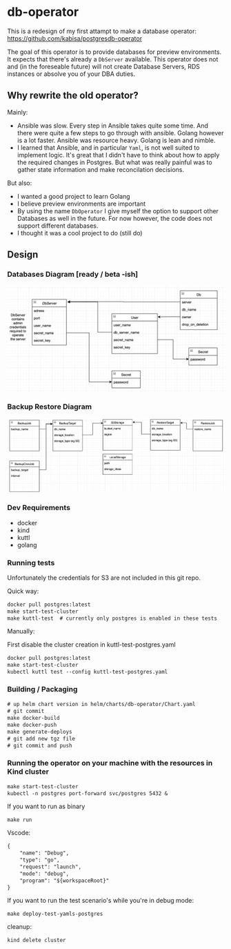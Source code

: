 # db-operator

This is a redesign of my first attampt to make a database operator: https://github.com/kabisa/postgresdb-operator

The goal of this operator is to provide databases for preview environments. It expects that there's already a `DbServer` available. This operator does not and (in the foreseable future) will not create Database Servers, RDS instances or absolve you of your DBA duties.

## Why rewrite the old operator?

Mainly:
- Ansible was slow. Every step in Ansible takes quite some time. And there were quite a few steps to go through with ansible. Golang however is a lot faster. Ansible was resource heavy. Golang is lean and nimble.
- I learned that Ansible, and in particular `Yaml`, is not well suited to implement logic. It's great that I didn't have to think about how to apply the required changes in Postgres. But what was really painful was to gather state information and make reconcilation decisions.

But also:
- I wanted a good project to learn Golang
- I believe preview environments are important
- By using the name `DbOperator` I give myself the option to support other Databases as well in the future. For now however, the code does not support different databases.
- I thought it was a cool project to do (still do)

## Design

### Databases Diagram [ready / beta -ish]

![](./screenshots/databases-diagram.png)

### Backup Restore Diagram

![](./screenshots/backup-restore-diagram.png)


### Dev Requirements

- docker
- kind
- kuttl
- golang

### Running tests

Unfortunately the credentials for S3 are not included in this git repo.

Quick way:

```
docker pull postgres:latest
make start-test-cluster
make kuttl-test  # currently only postgres is enabled in these tests
```

Manually:

First disable the cluster creation in kuttl-test-postgres.yaml

```
docker pull postgres:latest
make start-test-cluster
kubectl kuttl test --config kuttl-test-postgres.yaml
```

### Building / Packaging

```
# up helm chart version in helm/charts/db-operator/Chart.yaml
# git commit
make docker-build
make docker-push
make generate-deploys
# git add new tgz file
# git commit and push
```

### Running the operator on your machine with the resources in Kind cluster

```
make start-test-cluster
kubectl -n postgres port-forward svc/postgres 5432 &
```

If you want to run as binary
```
make run
```

Vscode:
```
{
    "name": "Debug",
    "type": "go",
    "request": "launch",
    "mode": "debug",
    "program": "${workspaceRoot}"
}
```

If you want to run the test scenario's while you're in debug mode:

```
make deploy-test-yamls-postgres
```

cleanup:

```
kind delete cluster
```